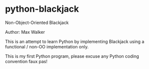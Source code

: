 # python-blackjack
Non-Object-Oriented Blackjack

Author: Max Walker

This is an attempt to learn Python by implementing Blackjack using
a functional / non-OO implementation only.

This is my first Python program, please excuse any Python coding
convention faux pas!
